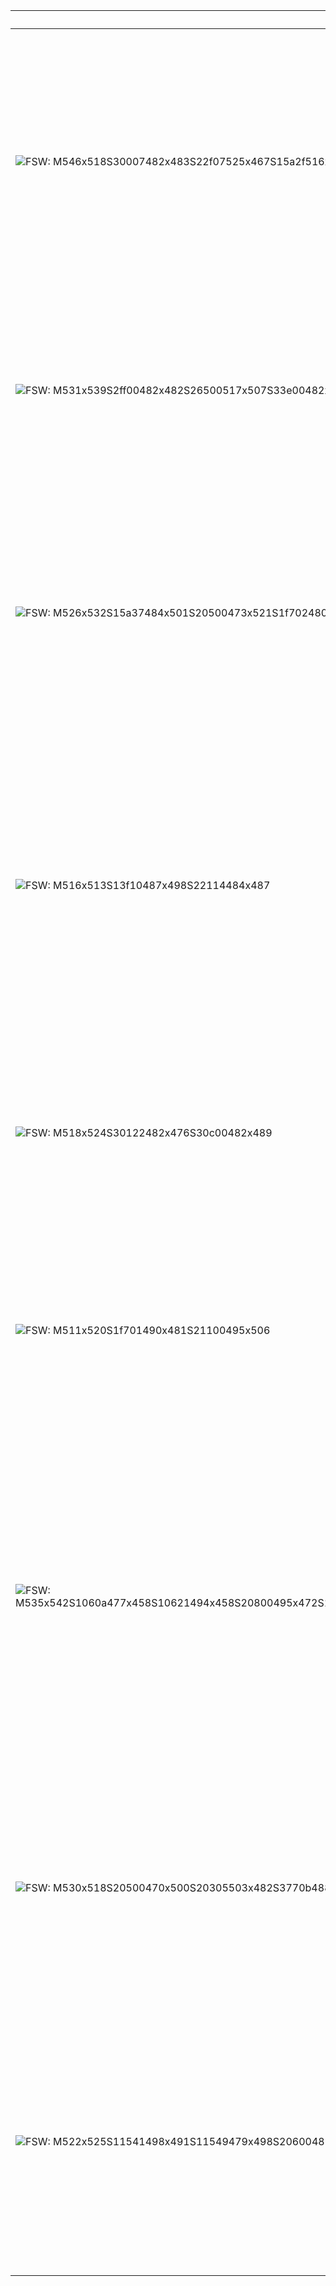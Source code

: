 | SignWriting | Translation | Description |
|-------------|-------------|-------------|
| ![FSW: M546x518S30007482x483S22f07525x467S15a2f516x482](assets/examples/hello.png) | Hello | Hold your non‑dominant flat hand at the top‑right side of your head (palm facing outward). With your dominant flat hand (rotated slightly), make two short straight movements in the wall plane away from that spot — a quick double stroke as if brushing or indicating the side of your head. |
| ![FSW: M531x539S2ff00482x482S26500517x507S33e00482x482S15a00494x512](assets/examples/thank-you.png) | Thank You | Smile. With your dominant hand flat (palm facing you), hold it just below the chin/chest and make a small straight upward movement toward the face. Keep your head steady and relaxed while you perform the brief upward motion. |
| ![FSW: M526x532S15a37484x501S20500473x521S1f702480x495S26627504x468](assets/examples/help.png) | Help (him/her) | Start with your dominant hand in a thumb-side diagonal fist near your body. Tap or touch briefly, then open the same hand into a flat palm facing up. Move that flat palm outward and upward in a single straight motion toward the up-right diagonal. No specific facial expression or body movement indicated. |
| ![FSW: M516x513S13f10487x498S22114484x487](assets/examples/no-hand.png) | No | Hold your dominant hand with the index and middle fingers together and the thumb angled (palm sideways). Position it near your non‑dominant hand, then hinge the non‑dominant hand up and down in a large wrist/forearm motion while the dominant hand stays as the reference point. Keep a neutral facial expression. |
| ![FSW: M518x524S30122482x476S30c00482x489](assets/examples/no-face.png) | No | Turn your head slightly to the right in a small, straight movement (across the wall plane) while your eyebrows pull straight down into a frown. Maintain a neutral body posture and let your gaze follow the head movement. |
| ![FSW: M511x520S1f701490x481S21100495x506](assets/examples/sorry.png) | Sorry | Hold your dominant hand in a thumb‑side diagonal fist (thumb along the side, palm facing inward, rotated about 45°) and make a few small in‑place rubbing motions with that hand. No facial or body movement specified. |
| ![FSW: M535x542S1060a477x458S10621494x458S20800495x472S10629468x517S10602494x517S20800489x532S2d205502x485S2d211465x484](assets/examples/friend.png) | Friend | Hold both hands in front of you at about chest height with the index fingers bent (hook shape), palms facing each other but slightly rotated. Start with the dominant hand: reach forward with a short grasping motion, then rotate the hand down to make a light tap. Repeat the same with the non‑dominant hand, alternating the short grasp+rotate+tap motions a few times. Keep your face neutral. |
| ![FSW: M530x518S20500470x500S20305503x482S3770b488x496S37713487x496S20500520x499S20303474x483](assets/examples/love.png) | Love | Both hands form fists, held in front of the torso with the palms facing inward and the knuckles angled toward each other. Bring the fists together and tap them against each other a few short, repeated times (small, brief motions). Keep the shoulders and face relaxed/neutral. |
| ![FSW: M522x525S11541498x491S11549479x498S20600489x476](assets/examples/name.png) | Name | Hold both hands in front of you in neutral space with the index and middle fingers together on each hand (like a two-finger unit). Palms face each other at a slight angle. Bring the finger tips together and tap them repeatedly (a few small, quick touches). No facial expression or head movement is indicated. |

